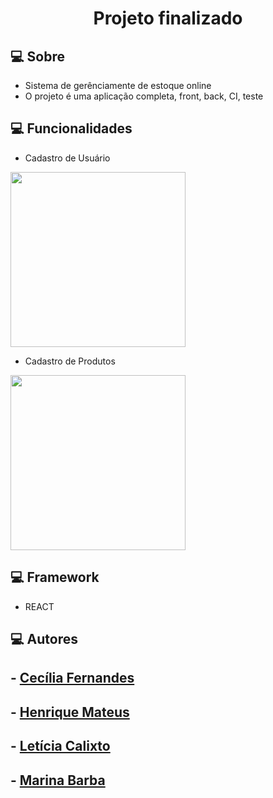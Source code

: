 <h1 align="center"> 
      Projeto finalizado 
</h1>

## 💻 Sobre
- Sistema de gerênciamente de estoque online
- O projeto é uma aplicação completa, front, back, CI, teste

## 💻 Funcionalidades
- Cadastro de Usuário

<img align="center" height="280" src="https://user-images.githubusercontent.com/81197715/205106659-49a21979-71fc-48fc-be6f-2757339fba75.png">

- Cadastro de Produtos

<img align="center" height="280" src="https://user-images.githubusercontent.com/81197715/205110020-b69de72b-b268-4ced-81a9-b0f0ff67fbc6.png">


## 💻 Framework
- REACT

## 💻 Autores
## - [Cecília Fernandes](https://github.com/ninth-in)
## - [Henrique Mateus](https://github.com/HenriqueMAlves)
## - [Letícia Calixto](https://github.com/LeticiaCalixto)
## - [Marina Barba](https://github.com/marinabribeiro)
